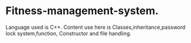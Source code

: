 # Fitness-management-system.
Language used is C++. Content use here is Classes,inheritance,password lock system,function, Constructor and file handling.
